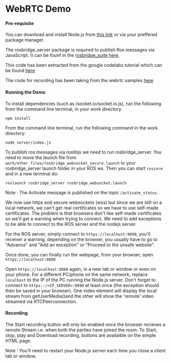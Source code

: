 # WebRTC Demo

#### Pre-requisite

You can download and install Node.js from [this link](https://nodejs.org/en/download/) or via your preffered package manager.

The rosbridge_server package is required to publish Ros messages via JavaScript. It can be founf in the [rosbridge_suite here](https://github.com/RobotWebTools/rosbridge_suite).

This code has been extracted from the google codelabs tutorial which can be found [here](https://codelabs.developers.google.com/codelabs/webrtc-web/#0)

The code for recording has been taking from the webrtc samples [here](https://github.com/webrtc/samples/tree/gh-pages/src/content/getusermedia/record)

#### Running the Demo

To install dependencies (such as /socket.io/socket.io.js), run the following from the command line terminal, in your work directory:

`npm install`

From the command line terminal, run the following command in the work directory:

`node server/index.js`

To publish ros messages via roslibjs we need to run rosbridge_server. You need to move the launch file from `work/other_files/rosbridge_websocket_secure.launch` to your rosbridge_server launch folder in your ROS ws.
Then you can start `roscore` 
and in a new terminal do:

`roslaunch rosbridge_server rosbridge_websocket.launch`

Note : The Activate message is published on the topic `/activate_status`.

We now use https and secure websockets (wss) but since we are still on a local network, we can't get real certificates so we have to use self-made certificates. The problem is that browsers don't like self-made certificates so we'll get a warning when trying to connect. We need to add exceptions to be able to connect to the ROS server and the nodejs server.

For the ROS server, simply connect to `https://localhost:9090`, you'll receiver a warning, depending on the browser, you usually have to go to "Advance" and "Add an exception" or "Proceed to the unsafe website".

Once done, you can finally run the webpage, from your browser, open `https://localhost:8080`

Open `https://localhost:8080` again, in a new tab or window or even on your phone. For a different PC/phone on the same network, replace `localhost` to the IP of the PC running the Node.js server. Don't forget to connect to `https::/<IP_SERVER>:9090` at least once (the exception should then be saved in your browser). One video element will display the local stream from getUserMedia()and the other will show the 'remote' video streamed via RTCPeerconnection.

#### Recording

The Start recording button will only be enabled once the browser recieves a remote Stream i.e. when both the parties have joined the room. To Start, stop, play and Download recording, buttons are availaible on the simple HTML page.

Note : You'll need to restart your Node.js server each time you close a client tab or window.
